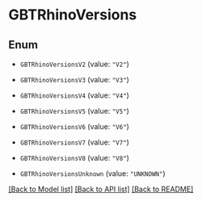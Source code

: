 # GBTRhinoVersions

## Enum


* `GBTRhinoVersionsV2` (value: `"V2"`)

* `GBTRhinoVersionsV3` (value: `"V3"`)

* `GBTRhinoVersionsV4` (value: `"V4"`)

* `GBTRhinoVersionsV5` (value: `"V5"`)

* `GBTRhinoVersionsV6` (value: `"V6"`)

* `GBTRhinoVersionsV7` (value: `"V7"`)

* `GBTRhinoVersionsV8` (value: `"V8"`)

* `GBTRhinoVersionsUnknown` (value: `"UNKNOWN"`)


[[Back to Model list]](../README.md#documentation-for-models) [[Back to API list]](../README.md#documentation-for-api-endpoints) [[Back to README]](../README.md)


